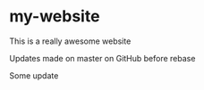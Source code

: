 # my-website

This is a really awesome website

Updates made on master on GitHub before rebase

Some update
